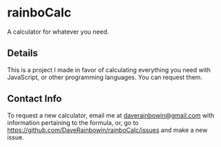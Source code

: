 # rainboCalc
A calculator for whatever you need.
## Details
This is a project I made in favor of calculating everything you need with JavaScript, or other programming languages. You can request them.
## Contact Info
To request a new calculator, email me at daverainbowin@gmail.com with information pertaining to the formula, or, go to https://github.com/DaveRainbowin/rainboCalc/issues and make a new issue.